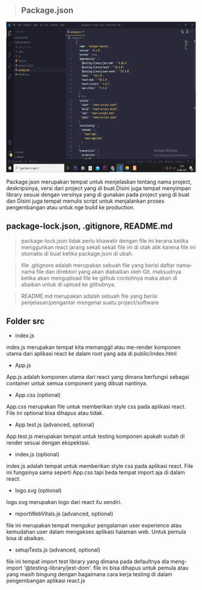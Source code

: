 > ## Package.json

<img src="images/package.json.png" width="100%" height="400">

Package.json merupakan tempat untuk menjelaskan tentang nama project, deskripsinya, versi dari project yang di buat.Disini juga tempat menyimpan library sesuai dengan versinya yang di gunakan pada project yang di buat dan Disini juga tempat menulis script untuk menjalankan proses pengembangan atau untuk nge build ke production.

## package-lock.json, .gitignore, README.md

> package-lock.json tidak perlu khawatir dengan file ini kerana ketika menggunkan react jarang sekali sekali file ini di otak atik karena file ini otomatis di buat ketika package.json di ubah.

> file .gitignore adalah merupakan sebuah file yang berisi daftar nama-nama file dan direktori yang akan diabaikan oleh Git. maksudnya ketika akan mengupload file ke github contohnya maka akan di abaikan untuk di upload ke githubnya.

> README.md merupakan adalah sebuah file yang berisi penjelasan/pengantar mengenai suatu project/software

## Folder src

- index.js

index.js merupakan tempat kita memanggil atau me-render komponen utama dari aplikasi react ke dalam root yang ada di public/index.html

- App.js

App.js adalah komponen utama dari react yang dimana berfungsi sebagai container untuk semua component yang dibuat nantinya.

- App.css (optional)

App.css merupakan file untuk memberikan style css pada aplikasi react. File ini optional bisa dihapus atau tidak.

- App.test.js (advanced, optional)

App.test.js merupakan tempat untuk testing komponen apakah sudah di render sesuai dengan ekspektasi.

- index.js (optional)

index.js adalah tempat untuk memberikan style css pada aplikasi react. File ini fungsinya sama seperti App.css tapi beda tempat import aja di dalam react.

- logo.svg (optional)

logo.svg merupakan logo dari react itu sendiri.

- reportWebVitals.js (advanced, optional)

file ini merupakan tempat mengukur pengalaman user experience atau kemudahan user dalam mengakses aplikasi halaman web. Untuk pemula bisa di abaikan.

- setupTests.js (advanced, optional)

file ini tempat import test library yang dimana pada defaultnya dia meng-import '@testing-library/jest-dom'. file ini bisa dihapus untuk pemula atau yang masih bingung dengan bagaimana cara kerja testing di dalam pengembangan aplikasi react.js
